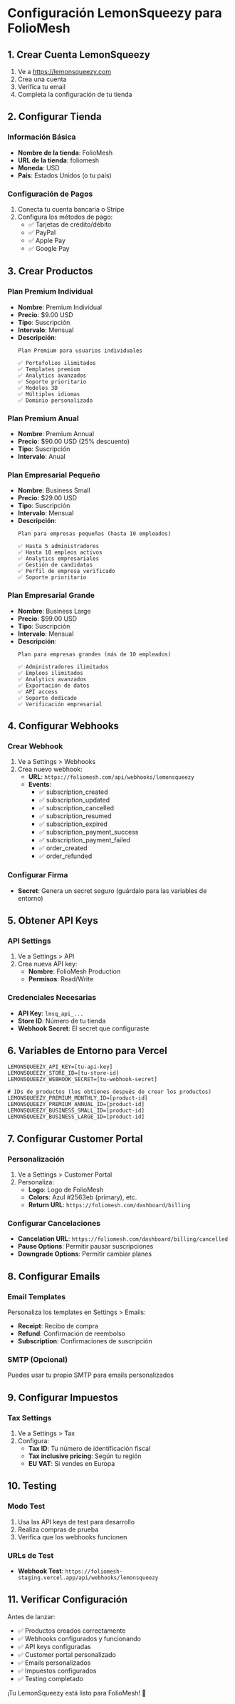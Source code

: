 # Configuración LemonSqueezy para FolioMesh

## 1. Crear Cuenta LemonSqueezy

1. Ve a https://lemonsqueezy.com
2. Crea una cuenta
3. Verifica tu email
4. Completa la configuración de tu tienda

## 2. Configurar Tienda

### Información Básica
- **Nombre de la tienda**: FolioMesh
- **URL de la tienda**: foliomesh
- **Moneda**: USD
- **País**: Estados Unidos (o tu país)

### Configuración de Pagos
1. Conecta tu cuenta bancaria o Stripe
2. Configura los métodos de pago:
   - ✅ Tarjetas de crédito/débito
   - ✅ PayPal
   - ✅ Apple Pay
   - ✅ Google Pay

## 3. Crear Productos

### Plan Premium Individual
- **Nombre**: Premium Individual
- **Precio**: $9.00 USD
- **Tipo**: Suscripción
- **Intervalo**: Mensual
- **Descripción**: 
  ```
  Plan Premium para usuarios individuales
  
  ✅ Portafolios ilimitados
  ✅ Templates premium
  ✅ Analytics avanzados
  ✅ Soporte prioritario
  ✅ Modelos 3D
  ✅ Múltiples idiomas
  ✅ Dominio personalizado
  ```

### Plan Premium Anual
- **Nombre**: Premium Annual
- **Precio**: $90.00 USD (25% descuento)
- **Tipo**: Suscripción
- **Intervalo**: Anual

### Plan Empresarial Pequeño
- **Nombre**: Business Small
- **Precio**: $29.00 USD
- **Tipo**: Suscripción
- **Intervalo**: Mensual
- **Descripción**:
  ```
  Plan para empresas pequeñas (hasta 10 empleados)
  
  ✅ Hasta 5 administradores
  ✅ Hasta 10 empleos activos
  ✅ Analytics empresariales
  ✅ Gestión de candidatos
  ✅ Perfil de empresa verificado
  ✅ Soporte prioritario
  ```

### Plan Empresarial Grande
- **Nombre**: Business Large
- **Precio**: $99.00 USD
- **Tipo**: Suscripción
- **Intervalo**: Mensual
- **Descripción**:
  ```
  Plan para empresas grandes (más de 10 empleados)
  
  ✅ Administradores ilimitados
  ✅ Empleos ilimitados
  ✅ Analytics avanzados
  ✅ Exportación de datos
  ✅ API access
  ✅ Soporte dedicado
  ✅ Verificación empresarial
  ```

## 4. Configurar Webhooks

### Crear Webhook
1. Ve a Settings > Webhooks
2. Crea nuevo webhook:
   - **URL**: `https://foliomesh.com/api/webhooks/lemonsqueezy`
   - **Events**:
     - ✅ subscription_created
     - ✅ subscription_updated
     - ✅ subscription_cancelled
     - ✅ subscription_resumed
     - ✅ subscription_expired
     - ✅ subscription_payment_success
     - ✅ subscription_payment_failed
     - ✅ order_created
     - ✅ order_refunded

### Configurar Firma
- **Secret**: Genera un secret seguro (guárdalo para las variables de entorno)

## 5. Obtener API Keys

### API Settings
1. Ve a Settings > API
2. Crea nueva API key:
   - **Nombre**: FolioMesh Production
   - **Permisos**: Read/Write

### Credenciales Necesarias
- **API Key**: `lmsq_api_...`
- **Store ID**: Número de tu tienda
- **Webhook Secret**: El secret que configuraste

## 6. Variables de Entorno para Vercel

```env
LEMONSQUEEZY_API_KEY=[tu-api-key]
LEMONSQUEEZY_STORE_ID=[tu-store-id]
LEMONSQUEEZY_WEBHOOK_SECRET=[tu-webhook-secret]

# IDs de productos (los obtienes después de crear los productos)
LEMONSQUEEZY_PREMIUM_MONTHLY_ID=[product-id]
LEMONSQUEEZY_PREMIUM_ANNUAL_ID=[product-id]
LEMONSQUEEZY_BUSINESS_SMALL_ID=[product-id]
LEMONSQUEEZY_BUSINESS_LARGE_ID=[product-id]
```

## 7. Configurar Customer Portal

### Personalización
1. Ve a Settings > Customer Portal
2. Personaliza:
   - **Logo**: Logo de FolioMesh
   - **Colors**: Azul #2563eb (primary), etc.
   - **Return URL**: `https://foliomesh.com/dashboard/billing`

### Configurar Cancelaciones
- **Cancelation URL**: `https://foliomesh.com/dashboard/billing/cancelled`
- **Pause Options**: Permitir pausar suscripciones
- **Downgrade Options**: Permitir cambiar planes

## 8. Configurar Emails

### Email Templates
Personaliza los templates en Settings > Emails:
- **Receipt**: Recibo de compra
- **Refund**: Confirmación de reembolso
- **Subscription**: Confirmaciones de suscripción

### SMTP (Opcional)
Puedes usar tu propio SMTP para emails personalizados

## 9. Configurar Impuestos

### Tax Settings
1. Ve a Settings > Tax
2. Configura:
   - **Tax ID**: Tu número de identificación fiscal
   - **Tax inclusive pricing**: Según tu región
   - **EU VAT**: Si vendes en Europa

## 10. Testing

### Modo Test
1. Usa las API keys de test para desarrollo
2. Realiza compras de prueba
3. Verifica que los webhooks funcionen

### URLs de Test
- **Webhook Test**: `https://foliomesh-staging.vercel.app/api/webhooks/lemonsqueezy`

## 11. Verificar Configuración

Antes de lanzar:
- ✅ Productos creados correctamente
- ✅ Webhooks configurados y funcionando
- ✅ API keys configuradas
- ✅ Customer portal personalizado
- ✅ Emails personalizados
- ✅ Impuestos configurados
- ✅ Testing completado

¡Tu LemonSqueezy está listo para FolioMesh! 🍋